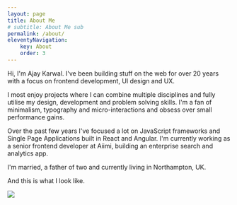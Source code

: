 ```yaml
---
layout: page
title: About Me
# subtitle: About Me sub
permalink: /about/
eleventyNavigation:
    key: About
    order: 3
---
```


Hi, I'm Ajay Karwal. I've been building stuff on the web for over 20 years with a focus on frontend development, UI design and UX. 

I most enjoy projects where I can combine multiple disciplines and fully utilise my design, development and problem solving skills. I'm a fan of minimalism, typography and micro-interactions and obsess over small performance gains.

Over the past few years I've focused a lot on JavaScript frameworks and Single Page Applications built in React and Angular. I'm currently working as a senior frontend developer at Aiimi, building an enterprise search and analytics app.

I'm married, a father of two and currently living in Northampton, UK.

And this is what I look like.

![](/assets/images/tearoom.jpg)